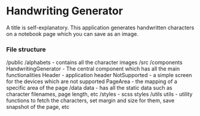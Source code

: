 # Handwriting Generator
A title is self-explanatory. This application generates handwritten characters on a notebook page which you can save as an image.

### File structure
/public
	/alphabets - contains all the character images 
/src
	/components
		HandwritingGenerator - The central component which has all the main functionalities
		Header - application header
		NotSupported - a simple screen for the devices which are not supported
		PageArea - the mapping of a specific area of the page
	/data
		data - has all the static data such as character filenames, page length, etc
	/styles - scss styles
	/utils
		utils - utility functions to fetch the characters, set margin and size for them, save snapshot of the page, etc
